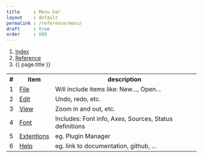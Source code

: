 ```yaml
---
title     : Menu bar
layout    : default
permalink : /reference/menu/
draft     : true
order     : 600
---
```


<nav aria-label="breadcrumb">
  <ol class="breadcrumb small">
    <li class="breadcrumb-item"><a href="{{ site.url }}">Index</a></li>
    <li class="breadcrumb-item"><a href="../../reference">Reference</a></li>
    <li class="breadcrumb-item active" aria-current="page">{{ page.title }}</li>
  </ol>
</nav>

<table class='table table-hover'>
<tr>
<th width='5%'>#</th>
<th width='13%'>item</th>
<th width='82%'>description</th>
</tr>
<tr>
<td>1</td>
<td><a href=''>File</a></td>
<td> Will include items like: New..., Open...</td>
</tr>
<tr>
<td>2</td>
<td><a href=''>Edit</a></td>
<td>Undo, redo, etc.</td>
</tr>
<tr>
<td>3</td>
<td><a href=''>View</a></td>
<td>Zoom in and out, etc.</td>
</tr>
<tr>
<td>4</td>
<td><a href='../menu/font'>Font</a></td>
<td>Includes: Font info, Axes, Sources, Status definitions</td>
</tr>
<tr>
<td>5</td>
<td><a href=''>Extentions</a></td>
<td>eg. Plugin Manager</td>
</tr>
<tr>
<td>6</td>
<td><a href=''>Help</a></td>
<td>eg. link to documentation, github, ...</td>
</tr>
</table>
